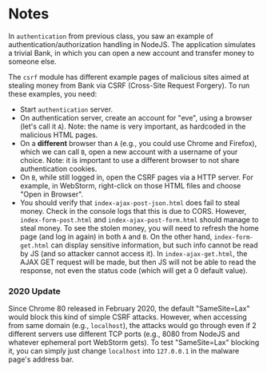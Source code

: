 # Notes

In `authentication` from previous class, you saw an example
of authentication/authorization handling in NodeJS.
The application simulates a trivial Bank, in which you can
open a new account and transfer money to someone else.


The `csrf` module has different example pages of malicious
sites aimed at stealing money from Bank
via CSRF (Cross-Site Request Forgery).
To run these examples, you need:

* Start `authentication` server.
* On authentication server, create an account for "eve",
  using a browser (let's call it `A`).
  Note: the name is very important, as hardcoded in the
  malicious HTML pages.
* On a __different__ browser than `A` (e.g., you could use
  Chrome and Firefox), which we can call `B`, open a new
  account with a username of your choice.
  Note: it is important to use a different browser to not
  share authentication cookies.
* On `B`, while still logged in, open the CSRF pages
  via a HTTP server. For example, in WebStorm, right-click
  on those HTML files and choose "Open in Browser".
* You should verify that `index-ajax-post-json.html` 
   does fail to steal money.
  Check in the console logs that this is due to CORS.
  However, `index-form-post.html` and `index-ajax-post-form.html` should manage to steal money.
  To see the stolen money, you will need to refresh the home
  page (and log in again) in both `A` and `B`.
  On the other hand, `index-form-get.html` can display sensitive
  information, but such info cannot be read by JS (and so attacker
  cannot access it).
  In `index-ajax-get.html`, the AJAX GET request will be made, but then
  JS will not be able to read the response, not even the status code (which
  will get a 0 default value).


### 2020 Update

Since Chrome 80 released in February 2020, the default "SameSite=Lax" would block this kind of simple CSRF attacks.
However, when accessing from same domain (e.g., `localhost`), the attacks would go through even if 2 different servers use
different TCP ports (e.g., 8080 from NodeJS and whatever ephemeral port WebStorm gets).
To test "SameSite=Lax" blocking it, you can simply just change `localhost` into `127.0.0.1` in the malware page's 
address bar.  